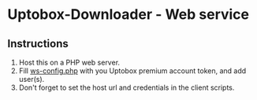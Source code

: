 # Uptobox-Downloader - Web service

## Instructions

1. Host this on a PHP web server.
2. Fill [ws-config.php](./ws-config.php) with you Uptobox premium account token, and add user(s).
3. Don't forget to set the host url and credentials in the client scripts.
